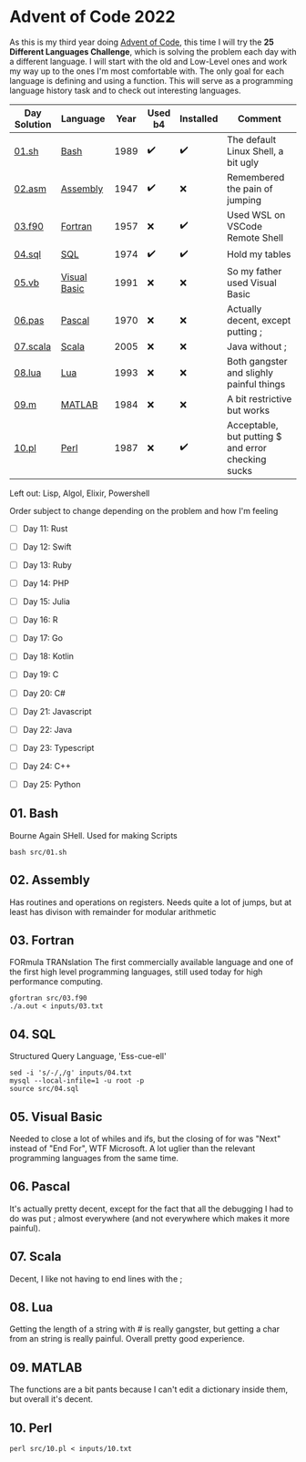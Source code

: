 # Advent of Code 2022

As this is my third year doing [Advent of Code](https://adventofcode.com), this time I will try the **25 Different Languages Challenge**, which is solving the problem each day with a different language. I will start with the old and Low-Level ones and work my way up to the ones I'm most comfortable with. The only goal for each language is defining and using a function. This will serve as a programming language history task and to check out interesting languages.

Day Solution            | Language                         | Year | Used b4            | Installed          | Comment
------------------------|----------------------------------|------|--------------------|--------------------|------------------------------------
[01.sh](src/01.sh)      | [Bash](#01-bash)                 | 1989 | :heavy_check_mark: | :heavy_check_mark: | The default Linux Shell, a bit ugly
[02.asm](src/02.asm)    | [Assembly](#02-assembly)         | 1947 | :heavy_check_mark: | :x:                | Remembered the pain of jumping
[03.f90](src/03.f90)    | [Fortran](#03-fortran)           | 1957 | :x:                | :heavy_check_mark: | Used WSL on VSCode Remote Shell
[04.sql](src/04.sql)    | [SQL](#04-sql)                   | 1974 | :heavy_check_mark: | :heavy_check_mark: | Hold my tables
[05.vb](src/05.vb)      | [Visual Basic](#05-visual-basic) | 1991 | :x:                | :x:                | So my father used Visual Basic
[06.pas](src/06.pas)    | [Pascal](#06-pascal)             | 1970 | :x:                | :x:                | Actually decent, except putting ;
[07.scala](src/07.scala)| [Scala](#07-scala)               | 2005 | :x:                | :x:                | Java without ; 
[08.lua](src/08.lua)    | [Lua](#08-lua)                   | 1993 | :x:                | :x:                | Both gangster and slighly painful things
[09.m](src/09.m)        | [MATLAB](#09-matlab)             | 1984 | :x:                | :x:                | A bit restrictive but works
[10.pl](src/10.pl)      | [Perl](#10-perl)                 | 1987 | :x:                | :heavy_check_mark: | Acceptable, but putting $ and error checking sucks

Left out: Lisp, Algol, Elixir, Powershell

Order subject to change depending on the problem and how I'm feeling

- [ ] Day 11: Rust
- [ ] Day 12: Swift
- [ ] Day 13: Ruby
- [ ] Day 14: PHP
- [ ] Day 15: Julia
- [ ] Day 16: R
- [ ] Day 17: Go
- [ ] Day 18: Kotlin
- [ ] Day 19: C
- [ ] Day 20: C#
- [ ] Day 21: Javascript
- [ ] Day 22: Java
- [ ] Day 23: Typescript
- [ ] Day 24: C++
- [ ] Day 25: Python


## 01. Bash
Bourne Again SHell. Used for making Scripts
```
bash src/01.sh
```

## 02. Assembly
Has routines and operations on registers.
Needs quite a lot of jumps, but at least has divison with remainder for modular arithmetic

## 03. Fortran
FORmula TRANslation
The first commercially available language and one of the first high level programming languages, still used today for high performance computing.
```
gfortran src/03.f90
./a.out < inputs/03.txt
```

## 04. SQL
Structured Query Language, 'Ess-cue-ell'
```
sed -i 's/-/,/g' inputs/04.txt
mysql --local-infile=1 -u root -p
source src/04.sql
```

## 05. Visual Basic
Needed to close a lot of whiles and ifs, but the closing of for was "Next" instead of "End For", WTF Microsoft.
A lot uglier than the relevant programming languages from the same time.


## 06. Pascal
It's actually pretty decent, except for the fact that all the debugging I had to do was put ; almost everywhere (and not everywhere which makes it more painful).

## 07. Scala
Decent, I like not having to end lines with the ;

## 08. Lua
Getting the length of a string with # is really gangster, but getting a char from an string is really painful. Overall pretty good experience.

## 09. MATLAB
The functions are a bit pants because I can't edit a dictionary inside them, but overall it's decent.

## 10. Perl
```
perl src/10.pl < inputs/10.txt
```

